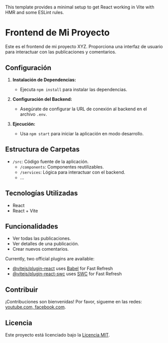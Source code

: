 #

This template provides a minimal setup to get React working in Vite with HMR and some ESLint rules.

# Frontend de Mi Proyecto

Este es el frontend de mi proyecto XYZ. Proporciona una interfaz de usuario para interactuar con las publicaciones y comentarios.

## Configuración

1. **Instalación de Dependencias:**

   - Ejecuta `npm install` para instalar las dependencias.

2. **Configuración del Backend:**

   - Asegúrate de configurar la URL de conexión al backend en el archivo `.env`.

3. **Ejecución:**
   - Usa `npm start` para iniciar la aplicación en modo desarrollo.

## Estructura de Carpetas

- `/src`: Código fuente de la aplicación.
  - `/components`: Componentes reutilizables.
  - `/services`: Lógica para interactuar con el backend.
  - ...

## Tecnologías Utilizadas

- React
- React + Vite

## Funcionalidades

- Ver todas las publicaciones.
- Ver detalles de una publicación.
- Crear nuevos comentarios.

Currently, two official plugins are available:

- [@vitejs/plugin-react](https://github.com/vitejs/vite-plugin-react/blob/main/packages/plugin-react/README.md) uses [Babel](https://babeljs.io/) for Fast Refresh
- [@vitejs/plugin-react-swc](https://github.com/vitejs/vite-plugin-react-swc) uses [SWC](https://swc.rs/) for Fast Refresh

## Contribuir

¡Contribuciones son bienvenidas! Por favor, sigueme en las redes: [youtube.com, facebook.com](CONTRIBUTING.md).

## Licencia

Este proyecto está licenciado bajo la [Licencia MIT](LICENSE).
